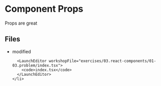 # Component Props

Props are great

<section id="files" className="not-prose">
  <h2>Files</h2>

  <ul>
    <li data-state="modified">
      <span>modified</span>

      <LaunchEditor workshopFile="exercises/03.react-components/01-03.problem/index.tsx">
        <code>index.tsx</code>
      </LaunchEditor>
    </li>

  </ul>
</section>

